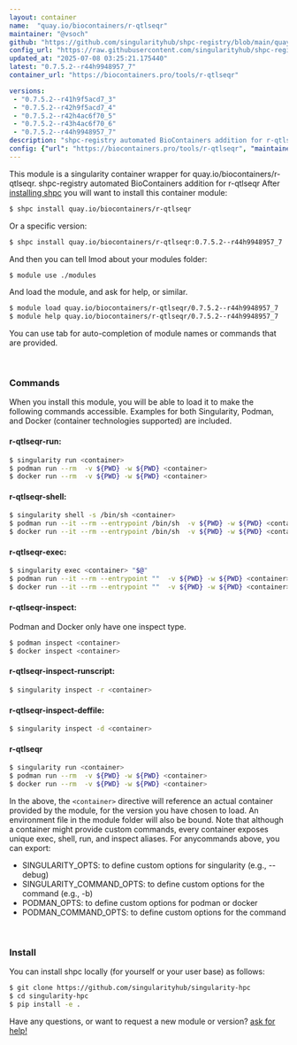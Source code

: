 ```yaml
---
layout: container
name:  "quay.io/biocontainers/r-qtlseqr"
maintainer: "@vsoch"
github: "https://github.com/singularityhub/shpc-registry/blob/main/quay.io/biocontainers/r-qtlseqr/container.yaml"
config_url: "https://raw.githubusercontent.com/singularityhub/shpc-registry/main/quay.io/biocontainers/r-qtlseqr/container.yaml"
updated_at: "2025-07-08 03:25:21.175440"
latest: "0.7.5.2--r44h9948957_7"
container_url: "https://biocontainers.pro/tools/r-qtlseqr"

versions:
 - "0.7.5.2--r41h9f5acd7_3"
 - "0.7.5.2--r42h9f5acd7_4"
 - "0.7.5.2--r42h4ac6f70_5"
 - "0.7.5.2--r43h4ac6f70_6"
 - "0.7.5.2--r44h9948957_7"
description: "shpc-registry automated BioContainers addition for r-qtlseqr"
config: {"url": "https://biocontainers.pro/tools/r-qtlseqr", "maintainer": "@vsoch", "description": "shpc-registry automated BioContainers addition for r-qtlseqr", "latest": {"0.7.5.2--r44h9948957_7": "sha256:692ce214e1741abc8c0ac18e4129f5384776eaf139bdae8bd059610b27779fe0"}, "tags": {"0.7.5.2--r41h9f5acd7_3": "sha256:bee93102d5df32746c52d318ff5123f28603e4a97adcb2104c0eb260d2ea2304", "0.7.5.2--r42h9f5acd7_4": "sha256:1c2274ca910e9363c66343dda8406fa559bb493f06910fd502544b06b1b3e153", "0.7.5.2--r42h4ac6f70_5": "sha256:7c720ebcd0ec937fd92bfd0ad093f78a900e2a8bbd05020ea20cf6c6d0231f59", "0.7.5.2--r43h4ac6f70_6": "sha256:3e127c221857a693c55416c9bc23b147ac32703ad6ec414e5c3bc898ab2a7e9c", "0.7.5.2--r44h9948957_7": "sha256:692ce214e1741abc8c0ac18e4129f5384776eaf139bdae8bd059610b27779fe0"}, "docker": "quay.io/biocontainers/r-qtlseqr"}
---
```


This module is a singularity container wrapper for quay.io/biocontainers/r-qtlseqr.
shpc-registry automated BioContainers addition for r-qtlseqr
After [installing shpc](#install) you will want to install this container module:


```bash
$ shpc install quay.io/biocontainers/r-qtlseqr
```

Or a specific version:

```bash
$ shpc install quay.io/biocontainers/r-qtlseqr:0.7.5.2--r44h9948957_7
```

And then you can tell lmod about your modules folder:

```bash
$ module use ./modules
```

And load the module, and ask for help, or similar.

```bash
$ module load quay.io/biocontainers/r-qtlseqr/0.7.5.2--r44h9948957_7
$ module help quay.io/biocontainers/r-qtlseqr/0.7.5.2--r44h9948957_7
```

You can use tab for auto-completion of module names or commands that are provided.

<br>

### Commands

When you install this module, you will be able to load it to make the following commands accessible.
Examples for both Singularity, Podman, and Docker (container technologies supported) are included.

#### r-qtlseqr-run:

```bash
$ singularity run <container>
$ podman run --rm  -v ${PWD} -w ${PWD} <container>
$ docker run --rm  -v ${PWD} -w ${PWD} <container>
```

#### r-qtlseqr-shell:

```bash
$ singularity shell -s /bin/sh <container>
$ podman run --it --rm --entrypoint /bin/sh  -v ${PWD} -w ${PWD} <container>
$ docker run --it --rm --entrypoint /bin/sh  -v ${PWD} -w ${PWD} <container>
```

#### r-qtlseqr-exec:

```bash
$ singularity exec <container> "$@"
$ podman run --it --rm --entrypoint ""  -v ${PWD} -w ${PWD} <container> "$@"
$ docker run --it --rm --entrypoint ""  -v ${PWD} -w ${PWD} <container> "$@"
```

#### r-qtlseqr-inspect:

Podman and Docker only have one inspect type.

```bash
$ podman inspect <container>
$ docker inspect <container>
```

#### r-qtlseqr-inspect-runscript:

```bash
$ singularity inspect -r <container>
```

#### r-qtlseqr-inspect-deffile:

```bash
$ singularity inspect -d <container>
```



#### r-qtlseqr

```bash
$ singularity run <container>
$ podman run --rm  -v ${PWD} -w ${PWD} <container>
$ docker run --rm  -v ${PWD} -w ${PWD} <container>
```


In the above, the `<container>` directive will reference an actual container provided
by the module, for the version you have chosen to load. An environment file in the
module folder will also be bound. Note that although a container
might provide custom commands, every container exposes unique exec, shell, run, and
inspect aliases. For anycommands above, you can export:

 - SINGULARITY_OPTS: to define custom options for singularity (e.g., --debug)
 - SINGULARITY_COMMAND_OPTS: to define custom options for the command (e.g., -b)
 - PODMAN_OPTS: to define custom options for podman or docker
 - PODMAN_COMMAND_OPTS: to define custom options for the command

<br>

### Install

You can install shpc locally (for yourself or your user base) as follows:

```bash
$ git clone https://github.com/singularityhub/singularity-hpc
$ cd singularity-hpc
$ pip install -e .
```

Have any questions, or want to request a new module or version? [ask for help!](https://github.com/singularityhub/singularity-hpc/issues)